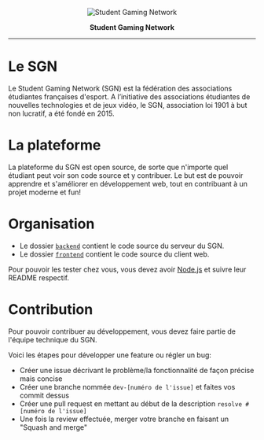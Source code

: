 <p align="center">
<img src="https://user-images.githubusercontent.com/4563971/120888136-049e2880-c5f7-11eb-81bd-25706d1944a2.png" alt="Student Gaming Network" />
</p>

<p align="center">
<b>Student Gaming Network</b>
</p>

---

# Le SGN

Le Student Gaming Network (SGN) est la fédération des associations étudiantes françaises d'esport. A l’initiative des
associations étudiantes de nouvelles technologies et de jeux vidéo, le SGN, association loi 1901 à but non lucratif, a été fondé en 2015. 


# La plateforme

La plateforme du SGN est open source, de sorte que n'importe quel étudiant peut voir son code source et y contribuer.
Le but est de pouvoir apprendre et s'améliorer en développement web, tout en contribuant à un projet moderne et fun!


# Organisation

- Le dossier [`backend`](https://github.com/Student-Gaming-Network/website/tree/master/backend) contient le code source du serveur du SGN.
- Le dossier [`frontend`](https://github.com/Student-Gaming-Network/website/tree/master/frontend) contient le code source du client web.

Pour pouvoir les tester chez vous, vous devez avoir [Node.js](https://nodejs.org/en/) et suivre leur README respectif.


# Contribution

Pour pouvoir contribuer au développement, vous devez faire partie de l'équipe technique du SGN.

Voici les étapes pour développer une feature ou régler un bug:
- Créer une issue décrivant le problème/la fonctionnalité de façon précise mais concise
- Créer une branche nommée `dev-[numéro de l'issue]` et faites vos commit dessus
- Créer une pull request en mettant au début de la description `resolve #[numéro de l'issue]`
- Une fois la review effectuée, merger votre branche en faisant un "Squash and merge"
